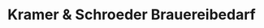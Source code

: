 ---
title: "Kramer & Schroeder Brauereibedarf"
url: /dortmund/kramer-und-schroeder-brauereibedarf/
shop: Brauerei
---